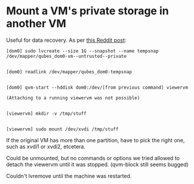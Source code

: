 # Mount a VM's private storage in another VM

Useful for data recovery. As per [this Reddit post](https://www.reddit.com/r/Qubes/comments/chgb3h/is_it_possible_to_access_files_inside_a_vm/f8ur03m/):

```
[dom0] sudo lvcreate --size 1G --snapshot --name tempsnap /dev/mapper/qubes_dom0-vm--untrusted--private


[dom0] readlink /dev/mapper/qubes_dom0-tempsnap


[dom0] qvm-start --hddisk dom0:/dev/[from previous command] viewervm

(Attaching to a running viewervm was not possible)


[viewervm] mkdir -v /tmp/stuff


[viewervm] sudo mount /dev/xvdi /tmp/stuff
```
If the original VM has more than one partition, have to pick the right one, such as xvdi1 or xvdi2, etcetera.

Could be unmounted, but no commands or options we tried allowed to detach the viewervm until it was stopped. (qvm-block still seems bugged)

Couldn't lvremove until the machine was restarted.
